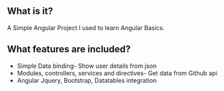 ## What is it? ##
A Simple Angular Project I used to learn Angular Basics.

## What features are included? ##
 + Simple Data binding- Show user details from json
 + Modules, controllers, services and directives- Get data from Github api
 + Angular Jquery, Bootstrap, Datatables integration 